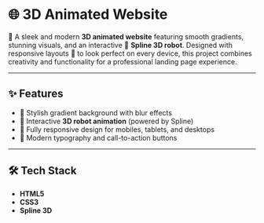 # 🌐 3D Animated Website  

🚀 A sleek and modern **3D animated website** featuring smooth gradients, stunning visuals, and an interactive 🤖 **Spline 3D robot**. Designed with responsive layouts 📱 to look perfect on every device, this project combines creativity and functionality for a professional landing page experience.  

---

## ✨ Features  
- 🎨 Stylish gradient background with blur effects  
- 🤖 Interactive **3D robot animation** (powered by Spline)  
- 📱 Fully responsive design for mobiles, tablets, and desktops  
- 📝 Modern typography and call-to-action buttons  

---

## 🛠️ Tech Stack  
- **HTML5**  
- **CSS3**  
- **Spline 3D**  



